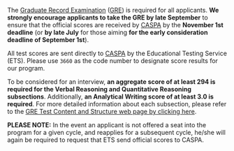 The [Graduate Record Examination][gre] ([GRE][gre]) is required for all applicants. **We strongly encourage applicants to take the GRE by late September** to ensure that the official scores are received by [CASPA][caspa] by the **November 1st deadline** (or **by late July** for those aiming **for the early consideration deadline of September 1st**). 

All test scores are sent directly to [CASPA][caspa] by the Educational Testing Service (ETS). Please use `3660` as the code number to designate score results for our program.

To be considered for an interview, **an aggregate score of at least 294 is required for the Verbal Reasoning and Quantitative Reasoning subsections**. Additionally, **an Analytical Writing score of at least 3.0 is required**. For more detailed information about each subsection, please refer to the [GRE Test Content and Structure web page by clicking here][gre-structure]. 

<p class="message">
<strong>PLEASE NOTE:</strong> In the event an applicant is not offered a seat into the program for a given cycle, and reapplies for a subsequent cycle, he/she will again be required to request that ETS send official scores to CASPA.
</p> 

[caspa]: https://portal.caspaonline.org/
[gre]: http://www.ets.org/gre/
[gre-structure]: http://www.ets.org/gre/revised_general/about/content/